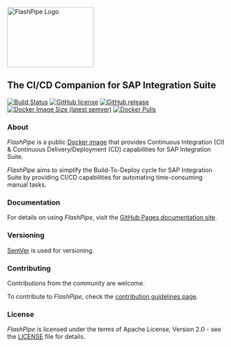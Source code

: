 <img src="https://github.com/engswee/flashpipe/raw/main/docs/images/logo/flashpipe_logo_wording.png" alt="FlashPipe Logo" width="200" height="140"/>

## The CI/CD Companion for SAP Integration Suite

[![Build Status](https://dev.azure.com/engswee/flashpipe/_apis/build/status/engswee.flashpipe?branchName=main)](https://dev.azure.com/engswee/flashpipe/_build/latest?definitionId=11&branchName=main)
[![GitHub license](https://img.shields.io/github/license/engswee/flashpipe)](https://github.com/engswee/flashpipe/blob/main/LICENSE)
[![GitHub release](https://img.shields.io/github/release/engswee/flashpipe.svg)](https://github.com/engswee/flashpipe/releases/latest)
[![Docker Image Size (latest semver)](https://img.shields.io/docker/image-size/engswee/flashpipe)](https://hub.docker.com/r/engswee/flashpipe/tags?page=1&ordering=last_updated)
[![Docker Pulls](https://img.shields.io/docker/pulls/engswee/flashpipe)](https://hub.docker.com/r/engswee/flashpipe/tags?page=1&ordering=last_updated)

### About

_FlashPipe_ is a public [Docker image](https://hub.docker.com/r/engswee/flashpipe) that provides Continuous
Integration (CI) & Continuous Delivery/Deployment (CD) capabilities for SAP Integration Suite.

_FlashPipe_ aims to simplify the Build-To-Deploy cycle for SAP Integration Suite by providing CI/CD capabilities for
automating time-consuming manual tasks.

### Documentation

For details on using _FlashPipe_, visit the [GitHub Pages documentation site](https://engswee.github.io/flashpipe/).

### Versioning
[SemVer](https://semver.org/) is used for versioning.

### Contributing

Contributions from the community are welcome.

To contribute to _FlashPipe_, check the [contribution guidelines page](CONTRIBUTING.md).

### License

_FlashPipe_ is licensed under the terms of Apache License, Version 2.0 - see the [LICENSE](LICENSE) file for details.
